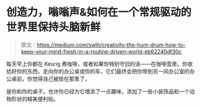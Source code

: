 # 创造力，嗡嗡声&如何在一个常规驱动的世界里保持头脑新鲜

> 原文：<https://medium.com/swlh/creativity-the-hum-drum-how-to-keep-your-mind-fresh-in-a-routine-driven-world-eb62240df30c>

每天早上你都在 Keurig 煮咖啡，或者如果你特别守旧的话——在咖啡壶里。你收拾好你的东西，走向你的办公桌或你的车，它们最终会把你带到另一间办公室的办公桌前，你觉得自己被拴在那里了。

是你和你的桌子。也许你已经为它增添了一点趣味，添加了一些小装饰品和一个动物形状的精美便利贴。